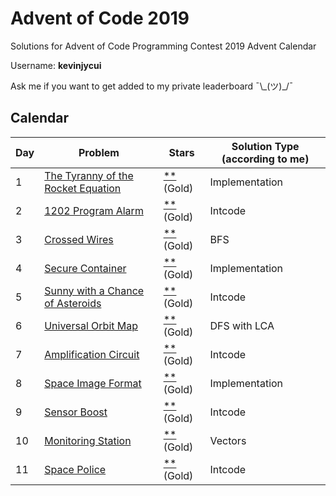 # Advent of Code 2019
Solutions for Advent of Code Programming Contest 2019 Advent Calendar

Username: **kevinjycui**

Ask me if you want to get added to my private leaderboard ¯\\\_(ツ)\_/¯

## Calendar

| Day  | Problem | Stars | Solution Type (according to me) |
| ------------- | ------------- | ------------- | ------------- |
| 1 | [The Tyranny of the Rocket Equation](https://adventofcode.com/2019/day/1) | [**](https://github.com/kevinjycui/advent-of-code-2019/tree/master/day%2001) (Gold) | Implementation |
| 2 | [1202 Program Alarm](https://adventofcode.com/2019/day/2) | [**](https://github.com/kevinjycui/advent-of-code-2019/tree/master/day%2002) (Gold) | Intcode |
| 3 | [Crossed Wires](https://adventofcode.com/2019/day/3) | [**](https://github.com/kevinjycui/advent-of-code-2019/tree/master/day%2003) (Gold)  | BFS |
| 4 | [Secure Container](https://adventofcode.com/2019/day/4) | [**](https://github.com/kevinjycui/advent-of-code-2019/tree/master/day%2004) (Gold) | Implementation |
| 5 | [Sunny with a Chance of Asteroids](https://adventofcode.com/2019/day/5) | [**](https://github.com/kevinjycui/advent-of-code-2019/tree/master/day%2005) (Gold) | Intcode |
| 6 | [Universal Orbit Map](https://adventofcode.com/2019/day/6) | [**](https://github.com/kevinjycui/advent-of-code-2019/tree/master/day%2006) (Gold) | DFS with LCA |
| 7 | [Amplification Circuit](https://adventofcode.com/2019/day/7) | [**](https://github.com/kevinjycui/advent-of-code-2019/tree/master/day%2007) (Gold) | Intcode |
| 8 | [Space Image Format](https://adventofcode.com/2019/day/8) | [**](https://github.com/kevinjycui/advent-of-code-2019/tree/master/day%2008) (Gold)  | Implementation |
| 9 | [Sensor Boost](https://adventofcode.com/2019/day/9) | [**](https://github.com/kevinjycui/advent-of-code-2019/tree/master/day%2009) (Gold) | Intcode |
| 10 | [Monitoring Station](https://adventofcode.com/2019/day/10) | [**](https://github.com/kevinjycui/advent-of-code-2019/tree/master/day%2010) (Gold) | Vectors |
| 11 | [Space Police](https://adventofcode.com/2019/day/11) | [**](https://github.com/kevinjycui/advent-of-code-2019/tree/master/day%2011) (Gold) | Intcode |
